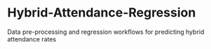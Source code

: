 # Hybrid-Attendance-Regression
Data pre-processing and regression workflows for predicting hybrid attendance rates
